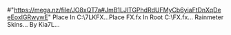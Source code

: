 #"https://mega.nz/file/JO8xQT7a#JmB1LJlTGPhdRdUFMyCb6yiaFtDnXqDeeEoxIGRwywE"
Place In C:\7LKFX...Place FX.fx In Root C:\FX.fx...
Rainmeter Skins...
By Kia7L...

